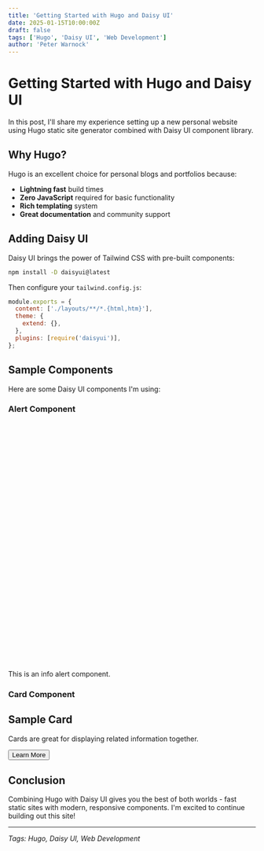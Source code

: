 ```yaml
---
title: 'Getting Started with Hugo and Daisy UI'
date: 2025-01-15T10:00:00Z
draft: false
tags: ['Hugo', 'Daisy UI', 'Web Development']
author: 'Peter Warnock'
---
```


# Getting Started with Hugo and Daisy UI

In this post, I'll share my experience setting up a new personal website using Hugo static site generator combined with Daisy UI component library.

## Why Hugo?

Hugo is an excellent choice for personal blogs and portfolios because:

- **Lightning fast** build times
- **Zero JavaScript** required for basic functionality
- **Rich templating** system
- **Great documentation** and community support

## Adding Daisy UI

Daisy UI brings the power of Tailwind CSS with pre-built components:

```bash
npm install -D daisyui@latest
```

Then configure your `tailwind.config.js`:

```javascript
module.exports = {
  content: ['./layouts/**/*.{html,htm}'],
  theme: {
    extend: {},
  },
  plugins: [require('daisyui')],
};
```

## Sample Components

Here are some Daisy UI components I'm using:

### Alert Component

<div class="alert alert-info">
  <svg xmlns="http://www.w3.org/2000/svg" fill="none" viewBox="0 0 24 24" class="stroke-current shrink-0 w-6 h-6"><path stroke-linecap="round" stroke-linejoin="round" stroke-width="2" d="M13 16h-1v-4h-1m1-4h.01M21 12a9 9 0 11-18 0 9 9 0 0118 0z"></path></svg>
  <span>This is an info alert component.</span>
</div>

### Card Component

<div class="card w-96 bg-base-100 shadow-xl">
  <div class="card-body">
    <h2 class="card-title">Sample Card</h2>
    <p>Cards are great for displaying related information together.</p>
    <div class="card-actions justify-end">
      <button class="btn btn-primary">Learn More</button>
    </div>
  </div>
</div>

## Conclusion

Combining Hugo with Daisy UI gives you the best of both worlds - fast static sites with modern, responsive components. I'm excited to continue building out this site!

---

_Tags: Hugo, Daisy UI, Web Development_
